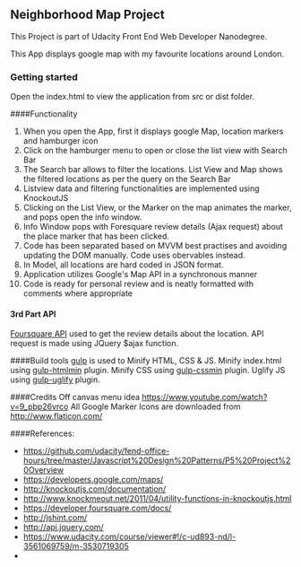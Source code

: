 ## Neighborhood Map Project

This Project is part of Udacity Front End Web Developer Nanodegree.

This App displays google map with my favourite locations around London.

### Getting started
Open the index.html to view the application from src or dist folder.

####Functionality

1. When you open the App, first it displays google Map, location markers and hamburger icon
1. Click on the hamburger menu to open or close the list view with Search Bar
1. The Search bar allows to filter the locations. List View and Map shows the filtered locations as per the query on the Search Bar
1. Listview data and filtering functionalities are implemented using KnockoutJS
1. Clicking on the List View, or the Marker on the map  animates the marker, and pops open the info window.
1. Info Window pops with Foresquare review details (Ajax request) about the place marker that has been clicked.
1. Code has been separated based on MVVM best practises and avoiding updating the DOM manually. Code uses obervables instead.
1. In Model, all locations are hard coded in JSON format.
1. Application utilizes Google's Map API in a synchronous manner
1. Code is ready for personal review and is neatly formatted with comments where appropriate

#### 3rd Part API
[Foursquare API]( https://developer.foursquare.com/docs/) used to get the review details about the location. API request is made using JQuery $ajax function.

####Build tools
[gulp](http://gulpjs.com/) is used to Minify HTML, CSS & JS.
 Minify index.html  using [gulp-htmlmin](https://www.npmjs.com/package/gulp-htmlmin) plugin.
 Minify CSS using [gulp-cssmin](https://www.npmjs.com/package/gulp-cssmin) plugin.
 Uglify JS using [gulp-uglify](https://www.npmjs.com/package/gulp-uglify) plugin.

####Credits
Off canvas menu idea https://www.youtube.com/watch?v=9_pbp26vrco
All Google Marker Icons are downloaded from http://www.flaticon.com/

####References:
* https://github.com/udacity/fend-office-hours/tree/master/Javascript%20Design%20Patterns/P5%20Project%20Overview
* https://developers.google.com/maps/
* http://knockoutjs.com/documentation/
* http://www.knockmeout.net/2011/04/utility-functions-in-knockoutjs.html
* https://developer.foursquare.com/docs/
* http://jshint.com/
* http://api.jquery.com/
* https://www.udacity.com/course/viewer#!/c-ud893-nd/l-3561069759/m-3530719305
*
